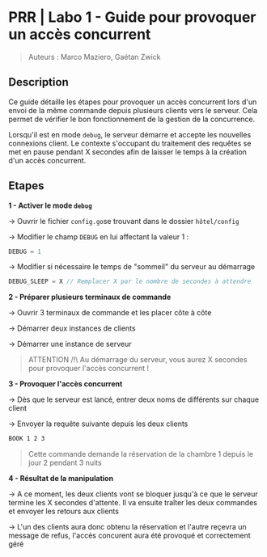 # PRR | Labo 1 - Guide pour provoquer un accès concurrent

> Auteurs : Marco Maziero, Gaétan Zwick

## Description

Ce guide détaille les étapes pour provoquer un accès concurrent lors d'un envoi de la même commande depuis plusieurs clients vers le serveur. Cela permet de vérifier le bon fonctionnement de la gestion de la concurrence.

Lorsqu'il est en mode `debug`, le serveur démarre et accepte les nouvelles connexions client. Le contexte s'occupant du traitement des requêtes se met en pause pendant X secondes afin de laisser le temps à la création d'un accès concurrent.

## Etapes

**1 - Activer le mode `debug`**

-> Ouvrir le fichier `config.go`se trouvant dans le dossier `hôtel/config`

-> Modifier le champ `DEBUG` en lui affectant la valeur 1 :

```go
DEBUG = 1
```

-> Modifier si nécessaire le temps de "sommeil" du serveur au démarrage

```go
DEBUG_SLEEP = X // Remplacer X par le nombre de secondes à attendre
```

**2 - Préparer plusieurs terminaux de commande**

-> Ouvrir 3 terminaux de commande et les placer côte à côte

-> Démarrer deux instances de clients

-> Démarrer une instance de serveur

> ATTENTION /!\ Au démarrage du serveur, vous aurez X secondes pour provoquer l'accès concurrent !

**3 - Provoquer l'accès concurrent**

-> Dès que le serveur est lancé, entrer deux noms de différents sur chaque client

-> Envoyer la requête suivante depuis les deux clients

```sh
BOOK 1 2 3
```

> Cette commande demande la réservation de la chambre 1 depuis le jour 2 pendant 3 nuits

**4 - Résultat de la manipulation**

-> A ce moment, les deux clients vont se bloquer jusqu'à ce que le serveur termine les X secondes d'attente. Il va ensuite traîter les deux commandes et envoyer les retours aux clients

-> L'un des clients aura donc obtenu la réservation et l'autre reçevra un message de refus, l'accès concurent aura été provoqué et  correctement géré 

